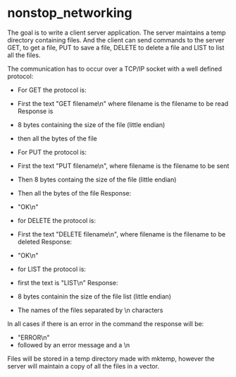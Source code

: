 # nonstop_networking

The goal is to write a client server application. The server maintains a temp directory containing files. And the client can send commands to the server GET, to get a file, PUT to save a file, DELETE to delete a file and LIST to list all the files.

The communication has to occur over a TCP/IP socket with a well defined protocol:
* For GET the protocol is:
* First the text "GET filename\n" where filename is the filename to be read
Response is
* 8 bytes containing the size of the file (little endian)
* then all the bytes of the file

* For PUT the protocol is:
* First the text "PUT filename\n", where filename is the filename to be sent
* Then 8 bytes containg the size of the file (little endian)
* Then all the bytes of the file
Response:
* "OK\n"

* for DELETE the protocol is:
* First the text "DELETE filename\n", where filename is the filename to be deleted
Response:
* "OK\n"

* for LIST the protocol is:
* first the text is "LIST\n"
Response:
* 8 bytes containin the size of the file list (little endian)
* The names of the files separated by \n characters

In all cases if there is an error in the command the response will be:
* "ERROR\n"
* followed by an error message and a \n

Files will be stored in a temp directory made with mktemp, however the server will maintain a copy of all the files in a vector.

